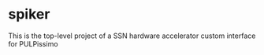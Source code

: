 # spiker
This is the top-level project of a SSN hardware accelerator custom interface for PULPissimo 

